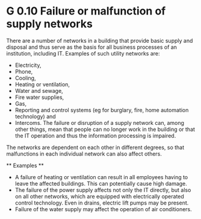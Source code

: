 G 0.10 Failure or malfunction of supply networks
=================================================

There are a number of networks in a building that provide basic supply and disposal and thus serve as the basis for all business processes of an institution, including IT. Examples of such utility networks are:

* Electricity,
* Phone,
* Cooling,
* Heating or ventilation,
* Water and sewage,
* Fire water supplies,
* Gas,
* Reporting and control systems (eg for burglary, fire, home automation technology) and
* Intercoms.
The failure or disruption of a supply network can, among other things, mean that people can no longer work in the building or that the IT operation and thus the information processing is impaired.

The networks are dependent on each other in different degrees, so that malfunctions in each individual network can also affect others.

** Examples **

* A failure of heating or ventilation can result in all employees having to leave the affected buildings. This can potentially cause high damage.
* The failure of the power supply affects not only the IT directly, but also on all other networks, which are equipped with electrically operated control technology. Even in drains, electric lift pumps may be present.
* Failure of the water supply may affect the operation of air conditioners.